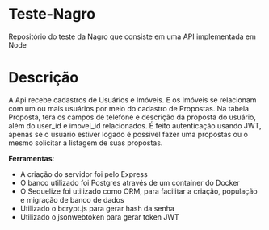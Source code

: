 # Teste-Nagro
Repositório do teste da Nagro que consiste em uma API implementada em Node

# Descrição

A Api recebe cadastros de Usuários e Imóveis. E os Imóveis se relacionam com um ou mais usuários por meio do cadastro de Propostas.
Na tabela Proposta, tera os campos de telefone e descrição da proposta do usuário, além do user_id e imovel_id relacionados.
É feito autenticação usando JWT, apenas se o usuário estiver logado é possivel fazer uma propostas ou o mesmo solicitar a listagem de suas propostas.

**Ferramentas**:

- A criação do servidor foi pelo Express
- O banco utilizado foi Postgres através de um container do Docker
- O Sequelize foi utilizado como ORM, para facilitar a criação, população e migração de banco de dados
- Utilizado o bcrypt.js para gerar hash da senha
- Utilizado o jsonwebtoken para gerar token JWT
